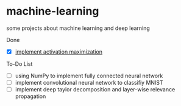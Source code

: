 # machine-learning

some projects about machine learning and deep learning

Done
- [x] [implement activation maximization](https://github.com/Thomaszz4/machine-learning/blob/main/activation_maximization.py)

To-Do List

- [ ] using NumPy to implement fully connected neural network
- [ ] implement convolutional neural network to classifiy MNIST
- [ ] implement deep taylor decomposition and layer-wise relevance propagation

